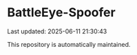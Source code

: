 # BattleEye-Spoofer

Last updated: 2025-06-11 21:30:43

This repository is automatically maintained.
